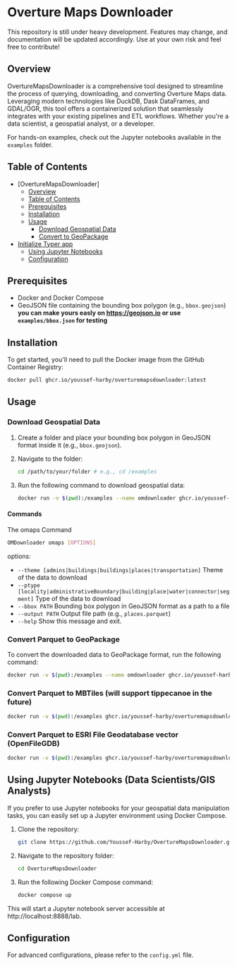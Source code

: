 # Overture Maps Downloader

This repository is still under heavy development. Features may change, and documentation will be updated accordingly. Use at your own risk and feel free to contribute!

## Overview

OvertureMapsDownloader is a comprehensive tool designed to streamline the process of querying, downloading, and converting Overture Maps data. Leveraging modern technologies like DuckDB, Dask DataFrames, and GDAL/OGR, this tool offers a containerized solution that seamlessly integrates with your existing pipelines and ETL workflows. Whether you're a data scientist, a geospatial analyst, or a developer.

For hands-on examples, check out the Jupyter notebooks available in the `examples` folder.

## Table of Contents

- [OvertureMapsDownloader]
  - [Overview](#overview)
  - [Table of Contents](#table-of-contents)
  - [Prerequisites](#prerequisites)
  - [Installation](#installation)
  - [Usage](#usage)
    - [Download Geospatial Data](#download-geospatial-data)
    - [Convert to GeoPackage](#convert-to-geopackage)
- [Initialize Typer app](#initialize-typer-app)
  - [Using Jupyter Notebooks](#using-jupyter-notebooks)
  - [Configuration](#configuration)

## Prerequisites

- Docker and Docker Compose
- GeoJSON file containing the bounding box polygon (e.g., `bbox.geojson`)
  **you can make yours easly on https://geojson.io or use `examples/bbox.json` for testing**

## Installation

To get started, you'll need to pull the Docker image from the GitHub Container Registry:

```bash
docker pull ghcr.io/youssef-harby/overturemapsdownloader:latest
```

## Usage

### Download Geospatial Data

1. Create a folder and place your bounding box polygon in GeoJSON format inside it (e.g., `bbox.geojson`).
2. Navigate to the folder:

   ```bash
   cd /path/to/your/folder # e.g., cd /examples
   ```

3. Run the following command to download geospatial data:

   ```bash
   docker run -v $(pwd):/examples --name omdownloader ghcr.io/youssef-harby/overturemapsdownloader:latest OMDownloader omaps --theme places --ptype place --bbox /examples/bbox.geojson --output /examples/places.parquet
   ```

#### Commands

The omaps Command

```bash
OMDownloader omaps [OPTIONS]
```

options:

- `--theme [admins|buildings|buildings|places|transportation]` Theme of the data to download
- `--ptype [locality|administrativeBoundary|building|place|water|connector|segment]` Type of the data to download
- `--bbox PATH` Bounding box polygon in GeoJSON format as a path to a file
- `--output PATH` Output file path (e.g., `places.parquet`)
- `--help` Show this message and exit.

### Convert Parquet to GeoPackage

To convert the downloaded data to GeoPackage format, run the following command:

```bash
docker run -v $(pwd):/examples --name omdownloader ghcr.io/youssef-harby/overturemapsdownloader:latest ogr2ogr /examples/output.gpkg /examples/places.parquet
```

### Convert Parquet to MBTiles (will support tippecanoe in the future)

```bash
docker run -v $(pwd):/examples ghcr.io/youssef-harby/overturemapsdownloader:latest ogr2ogr -dsco MAXZOOM=14 /examples/output.mbtiles /examples/places.parquet
```

### Convert Parquet to ESRI File Geodatabase vector (OpenFileGDB)

```bash
docker run -v $(pwd):/examples ghcr.io/youssef-harby/overturemapsdownloader:latest ogr2ogr /examples/output.gdb /examples/places.parquet
```

## Using Jupyter Notebooks (Data Scientists/GIS Analysts)

If you prefer to use Jupyter notebooks for your geospatial data manipulation tasks, you can easily set up a Jupyter environment using Docker Compose.

1. Clone the repository:

   ```bash
   git clone https://github.com/Youssef-Harby/OvertureMapsDownloader.git
   ```

2. Navigate to the repository folder:

   ```bash
   cd OvertureMapsDownloader
   ```

3. Run the following Docker Compose command:

   ```bash
   docker compose up
   ```

This will start a Jupyter notebook server accessible at http://localhost:8888/lab.

## Configuration

For advanced configurations, please refer to the `config.yml` file.
